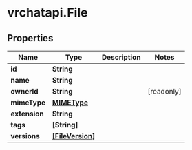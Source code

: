 # vrchatapi.File

## Properties

Name | Type | Description | Notes
------------ | ------------- | ------------- | -------------
**id** | **String** |  | 
**name** | **String** |  | 
**ownerId** | **String** |  | [readonly] 
**mimeType** | [**MIMEType**](MIMEType.md) |  | 
**extension** | **String** |  | 
**tags** | **[String]** |  | 
**versions** | [**[FileVersion]**](FileVersion.md) |  | 


